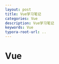 ```yaml
---
layout: post
title: Vue学习笔记
categories: Vue
description: Vue学习笔记
keywords: Vue
typora-root-url: ..
---
```


# Vue

<!--stackedit_data:
eyJoaXN0b3J5IjpbLTQxMjcwODczM119
-->